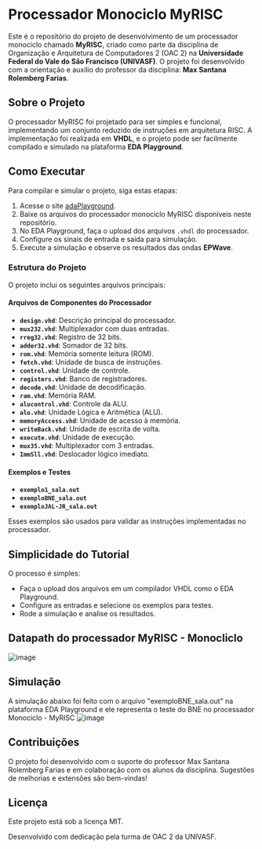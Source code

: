 # Processador Monociclo MyRISC

Este é o repositório do projeto de desenvolvimento de um processador monociclo chamado **MyRISC**, criado como parte da disciplina de Organização e Arquitetura de Computadores 2 (OAC 2) na **Universidade Federal do Vale do São Francisco (UNIVASF)**. O projeto foi desenvolvido com a orientação e auxílio do professor da disciplina: **Max Santana Rolemberg Farias**.

## Sobre o Projeto

O processador MyRISC foi projetado para ser simples e funcional, implementando um conjunto reduzido de instruções em arquitetura RISC. A implementação foi realizada em **VHDL**, e o projeto pode ser facilmente compilado e simulado na plataforma **EDA Playground**.

## Como Executar

Para compilar e simular o projeto, siga estas etapas:

1. Acesse o site [adaPlayground](https://www.adaplayground.com/).
2. Baixe os arquivos do processador monociclo MyRISC disponíveis neste repositório.
3. No EDA Playground, faça o upload dos arquivos `.vhdl` do processador.
4. Configure os sinais de entrada e saída para simulação.
5. Execute a simulação e observe os resultados das ondas **EPWave**.

### Estrutura do Projeto

O projeto inclui os seguintes arquivos principais:

#### Arquivos de Componentes do Processador
- **`design.vhd`**: Descrição principal do processador.
- **`mux232.vhd`**: Multiplexador com duas entradas.
- **`rreg32.vhd`**: Registro de 32 bits.
- **`adder32.vhd`**: Somador de 32 bits.
- **`rom.vhd`**: Memória somente leitura (ROM).
- **`fetch.vhd`**: Unidade de busca de instruções.
- **`control.vhd`**: Unidade de controle.
- **`registers.vhd`**: Banco de registradores.
- **`decode.vhd`**: Unidade de decodificação.
- **`ram.vhd`**: Memória RAM.
- **`alucontrol.vhd`**: Controle da ALU.
- **`alu.vhd`**: Unidade Lógica e Aritmética (ALU).
- **`memoryAccess.vhd`**: Unidade de acesso à memória.
- **`writeBack.vhd`**: Unidade de escrita de volta.
- **`execute.vhd`**: Unidade de execução.
- **`mux35.vhd`**: Multiplexador com 3 entradas.
- **`ImmSll.vhd`**: Deslocador lógico imediato.

#### Exemplos e Testes
- **`exemplo1_sala.out`**
- **`exemploBNE_sala.out`**
- **`exemploJAL-JR_sala.out`**

Esses exemplos são usados para validar as instruções implementadas no processador.

## Simplicidade do Tutorial

O processo é simples:
- Faça o upload dos arquivos em um compilador VHDL como o EDA Playground.
- Configure as entradas e selecione os exemplos para testes.
- Rode a simulação e analise os resultados.

## Datapath do processador MyRISC - Monocliclo
![image](https://github.com/user-attachments/assets/5ff47dbb-240a-4e10-bc2b-239ded3032a4)

## Simulação

A simulação abaixo foi feito com o arquivo "exemploBNE_sala.out" na plataforma EDA Playground e ele representa o teste do BNE no processador Monociclo - MyRISC
![image](https://github.com/user-attachments/assets/95eba7b8-c138-4791-8441-2dc9249ce2ac)

## Contribuições

O projeto foi desenvolvido com o suporte do professor Max Santana Rolemberg Farias e em colaboração com os alunos da disciplina. Sugestões de melhorias e extensões são bem-vindas!

## Licença

Este projeto está sob a licença MIT.

Desenvolvido com dedicação pela turma de OAC 2 da UNIVASF.
